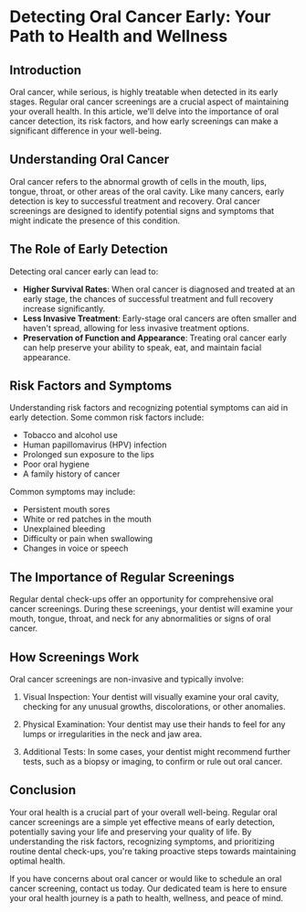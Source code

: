 # Detecting Oral Cancer Early: Your Path to Health and Wellness

## Introduction

Oral cancer, while serious, is highly treatable when detected in its early stages. Regular oral cancer screenings are a crucial aspect of maintaining your overall health. In this article, we'll delve into the importance of oral cancer detection, its risk factors, and how early screenings can make a significant difference in your well-being.

## Understanding Oral Cancer

Oral cancer refers to the abnormal growth of cells in the mouth, lips, tongue, throat, or other areas of the oral cavity. Like many cancers, early detection is key to successful treatment and recovery. Oral cancer screenings are designed to identify potential signs and symptoms that might indicate the presence of this condition.

## The Role of Early Detection

Detecting oral cancer early can lead to:

- **Higher Survival Rates**: When oral cancer is diagnosed and treated at an early stage, the chances of successful treatment and full recovery increase significantly.
- **Less Invasive Treatment**: Early-stage oral cancers are often smaller and haven't spread, allowing for less invasive treatment options.
- **Preservation of Function and Appearance**: Treating oral cancer early can help preserve your ability to speak, eat, and maintain facial appearance.

## Risk Factors and Symptoms

Understanding risk factors and recognizing potential symptoms can aid in early detection. Some common risk factors include:

- Tobacco and alcohol use
- Human papillomavirus (HPV) infection
- Prolonged sun exposure to the lips
- Poor oral hygiene
- A family history of cancer

Common symptoms may include:

- Persistent mouth sores
- White or red patches in the mouth
- Unexplained bleeding
- Difficulty or pain when swallowing
- Changes in voice or speech

## The Importance of Regular Screenings

Regular dental check-ups offer an opportunity for comprehensive oral cancer screenings. During these screenings, your dentist will examine your mouth, tongue, throat, and neck for any abnormalities or signs of oral cancer.

## How Screenings Work

Oral cancer screenings are non-invasive and typically involve:

1. Visual Inspection: Your dentist will visually examine your oral cavity, checking for any unusual growths, discolorations, or other anomalies.

2. Physical Examination: Your dentist may use their hands to feel for any lumps or irregularities in the neck and jaw area.

3. Additional Tests: In some cases, your dentist might recommend further tests, such as a biopsy or imaging, to confirm or rule out oral cancer.

## Conclusion

Your oral health is a crucial part of your overall well-being. Regular oral cancer screenings are a simple yet effective means of early detection, potentially saving your life and preserving your quality of life. By understanding the risk factors, recognizing symptoms, and prioritizing routine dental check-ups, you're taking proactive steps towards maintaining optimal health.

If you have concerns about oral cancer or would like to schedule an oral cancer screening, contact us today. Our dedicated team is here to ensure your oral health journey is a path to health, wellness, and peace of mind.